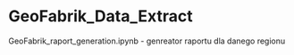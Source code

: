 # GeoFabrik_Data_Extract


GeoFabrik_raport_generation.ipynb  - genreator raportu dla danego regionu
